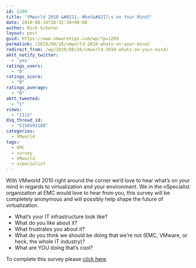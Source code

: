 ```yaml
---
id: 1209
title: 'VMworld 2010 &#8211; What&#8217;s on Your Mind?'
date: 2010-08-16T10:31:39+00:00
author: Rick Scherer
layout: post
guid: https://www.vmwaretips.com/wp/?p=1209
permalink: /2010/08/16/vmworld-2010-whats-on-your-mind/
redirect_from: /wp/2010/08/16/vmworld-2010-whats-on-your-mind/
aktt_notify_twitter:
  - 'yes'
ratings_users:
  - "0"
ratings_score:
  - "0"
ratings_average:
  - "0"
aktt_tweeted:
  - "1"
views:
  - "1115"
dsq_thread_id:
  - "5156593188"
categories:
  - VMworld
tags:
  - EMC
  - survey
  - VMworld
  - vspecialist
---
```

With VMworld 2010 right around the corner we&#8217;d love to hear what&#8217;s on your mind in regards to virtualization and your environment. We in the vSpecialist organization at EMC would love to hear from you, this survey will be completely anonymous and will possibly help shape the future of virtualization.

  * What’s your IT infrastructure look like?
  * What do you like about it?
  * What frustrates you about it?
  * What do you think we should be doing that we’re not (EMC, VMware, or heck, the whole IT industry)?
  * What are YOU doing that’s cool?

To complete this survey please <a href="http://www.surveygizmo.com/s3/jsfallback/344297/cfc657377fa0" target="_blank">click here</a>.
